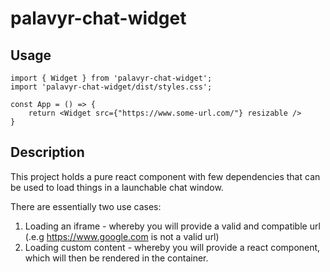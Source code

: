 # palavyr-chat-widget

## Usage

    import { Widget } from 'palavyr-chat-widget';
    import 'palavyr-chat-widget/dist/styles.css';

    const App = () => {
        return <Widget src={"https://www.some-url.com/"} resizable />
    }

## Description

This project holds a pure react component with few dependencies that can be used to load things in a launchable chat window.

There are essentially two use cases:

1. Loading an iframe - whereby you will provide a valid and compatible url (.e.g https://www.google.com is not a valid url)
2. Loading custom content - whereby you will provide a react component, which will then be rendered in the container.

